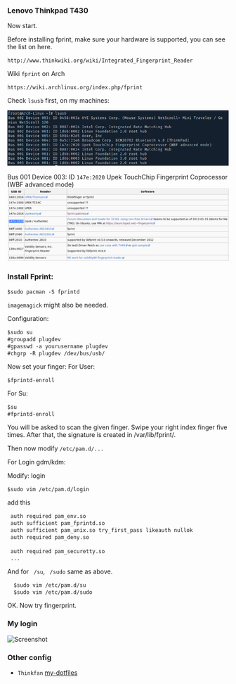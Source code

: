 ### Lenovo Thinkpad T430
Now start.
 
Before installing fprint, make sure your hardware is supported, you can see the list on here.

    http://www.thinkwiki.org/wiki/Integrated_Fingerprint_Reader

Wiki ```fprint``` on Arch 

    https://wiki.archlinux.org/index.php/fprint    

Check ``` lsusb ```  first, on my machines: 

![Screenshot](./lsusb.png)


Bus 001 Device 003: ID ```147e:2020``` Upek TouchChip Fingerprint Coprocessor (WBF advanced mode)
![Screenshot](./thinkwiki.png)

### Install Fprint:
    $sudo pacman -S fprintd 
    
 ``` imagemagick ``` might also be needed. 

Configuration:

    $sudo su
    #groupadd plugdev
    #gpasswd -a yourusername plugdev
    #chgrp -R plugdev /dev/bus/usb/

Now set your finger:
For User:

    $fprintd-enroll
For Su:

    $su
    #fprintd-enroll
 
You will be asked to scan the given finger. Swipe your right index 
finger five times. After that, the signature is created in /var/lib/fprint/. 

Then now modify ``` /etc/pam.d/... ```
 
For Login gdm/kdm:
 
Modify: login
 
    $sudo vim /etc/pam.d/login
    
add this
 
     auth required pam_env.so
     auth sufficient pam_fprintd.so
     auth sufficient pam_unix.so try_first_pass likeauth nullok
     auth required pam_deny.so
     
     auth required pam_securetty.so
     ...
     
And for ``` /su```, ``` /sudo``` same as above.

      $sudo vim /etc/pam.d/su
      $sudo vim /etc/pam.d/sudo  
      
OK. Now try fingerprint.
### My login
![Screenshot](./mylogin.jpg)

### Other config
- ```Thinkfan``` [my-dotfiles](https://github.com/duyhenryer/dotfiles/blob/master/thinkfan.conf)  
     
     
  
  